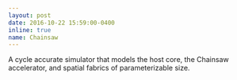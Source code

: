 ```yaml
---
layout: post
date: 2016-10-22 15:59:00-0400
inline: true
name: Chainsaw
---
```


A cycle accurate simulator that models the host core, the Chainsaw accelerator, and spatial fabrics of parameterizable size.

